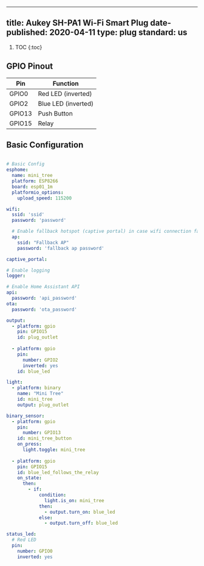 
---
title: Aukey SH-PA1 Wi-Fi Smart Plug
date-published: 2020-04-11
type: plug
standard: us
---

1. TOC
{:toc}

## GPIO Pinout

| Pin     | Function                           |
|---------|------------------------------------|
| GPIO0   | Red LED (inverted)                 |
| GPIO2   | Blue LED (inverted)                |
| GPIO13  | Push Button                        |
| GPIO15  | Relay                              |

## Basic Configuration

```yaml

# Basic Config
esphome:
  name: mini_tree
  platform: ESP8266
  board: esp01_1m
  platformio_options:
    upload_speed: 115200

wifi:
  ssid: 'ssid'
  password: 'password'

  # Enable fallback hotspot (captive portal) in case wifi connection fails
  ap:
    ssid: "Fallback AP"
    password: 'fallback ap password'

captive_portal:

# Enable logging
logger:

# Enable Home Assistant API
api:
  password: 'api_password'
ota:
  password: 'ota_password'

output:
  - platform: gpio
    pin: GPIO15
    id: plug_outlet
    
  - platform: gpio
    pin:
      number: GPIO2
      inverted: yes
    id: blue_led

light:
  - platform: binary
    name: "Mini Tree"
    id: mini_tree
    output: plug_outlet

binary_sensor:
  - platform: gpio
    pin: 
      number: GPIO13
    id: mini_tree_button
    on_press:
      light.toggle: mini_tree
      
  - platform: gpio
    pin: GPIO15
    id: blue_led_follows_the_relay
    on_state:
      then:
        - if:
            condition:
              light.is_on: mini_tree
            then:
              - output.turn_on: blue_led
            else:
              - output.turn_off: blue_led

status_led:
  # Red LED
  pin:
    number: GPIO0
    inverted: yes

```
